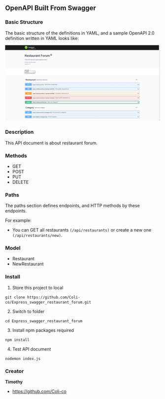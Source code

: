 ## OpenAPI Built From Swagger

### Basic Structure

The basic structure of the definitions in YAML, and a sample OpenAPI 2.0 definition written in YAML looks like:

![screenshot](screenShot.jpg)

### Description

This API document is about restaurant forum.

### Methods

- GET
- POST
- PUT
- DELETE

### Paths

The paths section defines endpoints, and HTTP methods by these endpoints.

For example:

- You can GET all restaurants `(/api/restaurants)` or create a new one `(/api/restaurants/new)`.

### Model

- Restaurant
- NewRestaurant

### Install

1. Store this project to local

```
git clone https://github.com/Coli-co/Express_swagger_restaurant_forum.git
```

2. Switch to folder

```
cd Express_swagger_restaurant_forum
```

3. Install npm packages required

```
npm install
```

4. Test API document

```
nodemon index.js
```

### Creator

**Timothy**

- https://github.com/Coli-co
